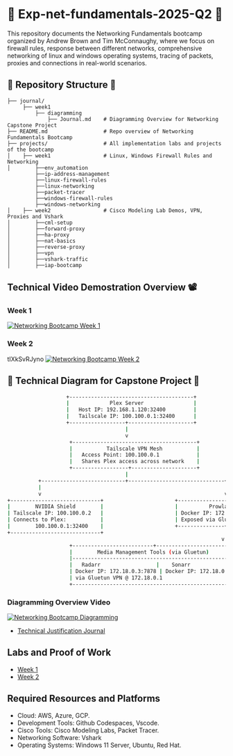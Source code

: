 # 🛜 Exp-net-fundamentals-2025-Q2 🛜


This repository documents the Networking Fundamentals bootcamp organized by Andrew Brown and Tim McConnaughy, where we focus on firewall rules, response between different networks, comprehensive networking of linux and windows operating systems, tracing of packets, proxies and connections in real-world scenarios.

## 📂  Repository Structure 📂

```
├── journal/
     ├── week1
         ├── diagramming
             ├── Journal.md    # Diagramming Overview for Networking Capstone Project
├── README.md                  # Repo overview of Networking Fundamentals Bootcamp
├── projects/                  # All implementation labs and projects of the bootcamp
│    ├── week1                 # Linux, Windows Firewall Rules and Networking
│        ├──env_automation
         ├──ip-address-management
         ├──linux-firewall-rules
         ├──linux-networking
         ├──packet-tracer
         ├──windows-firewall-rules
         ├──windows-networking 
│    ├── week2                 # Cisco Modeling Lab Demos, VPN, Proxies and Vshark
│        ├──cml-setup
│        ├──forward-proxy
│        ├──ha-proxy
│        ├──nat-basics
│        ├──reverse-proxy
│        ├──vpn
│        ├──vshark-traffic
│        ├──iap-bootcamp
```

## Technical Video Demostration Overview 📽️

### Week 1

[![Networking Bootcamp Week 1](https://img.youtube.com/vi/kS5CNbLybD4/0.jpg)](https://www.youtube.com/watch?v=kS5CNbLybD4)


### Week 2
tIXkSvRJyno
[![Networking Bootcamp Week 2](https://img.youtube.com/vi/tIXkSvRJyno/0.jpg)](https://www.youtube.com/watch?v=tIXkSvRJyno)


## 📃 Technical Diagram for Capstone Project 📃

```sh
                   +----------------------------------------+
                   |             Plex Server                |
                   |   Host IP: 192.168.1.120:32400         |
                   |   Tailscale IP: 100.100.0.1:32400      |
                   +------------------+---------------------+
                                      |
                                      v
                    +----------------------------------------+
                    |           Tailscale VPN Mesh           |
                    |   Access Point: 100.100.0.1            |
                    |   Shares Plex access across network    |
                    +------------------+---------------------+
                                      |
          +---------------------------+-------------------------------+
          |                                                           |
          v                                                           v
+-----------------------------+                       +--------------------------------+
|        NVIDIA Shield        |                       |          Prowlarr              |
| Tailscale IP: 100.100.0.2   |                       | Docker IP: 172.18.0.2:9696     |
| Connects to Plex:           |                       | Exposed via Gluetun            |
|        100.100.0.1:32400    |                       +---------------+----------------+
+-----------------------------+                                       |
                                                                     v
                    +--------------------------+------------------------------+
                    |        Media Management Tools (via Gluetun)             |
                    |---------------------------------------------------------|
                    |   Radarr                  |    Sonarr                   |
                    | Docker IP: 172.18.0.3:7878 | Docker IP: 172.18.0.4:8989 |
                    | via Gluetun VPN @ 172.18.0.1                            |
                    +---------------------------------------------------------+

```

### Diagramming Overview Video

[![Networking Bootcamp Diagramming](https://img.youtube.com/vi/JujQERkZcxk/0.jpg)](https://www.youtube.com/watch?v=JujQERkZcxk)


- [Technical Justification Journal](journal/week1/diagramming/Journal.md)

## Labs and Proof of Work
- [Week 1](projects/week1)
- [Week 2](projects/week2)


## Required Resources and Platforms
- Cloud: AWS, Azure, GCP.
- Development Tools: Github Codespaces, Vscode.
- Cisco Tools: Cisco Modeling Labs, Packet Tracer.
- Networking Software: Vshark
- Operating Systems: Windows 11 Server, Ubuntu, Red Hat.
